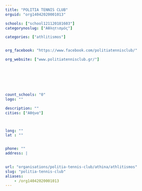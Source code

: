 ```yaml
---
title: "POLITIA TENNIS CLUB"
orguid: "org14042020001013"

schools: ["school121120181603"]
categorynoslug: ["Αθλητισμός"]

categories: ["athlitismos"]


org_facebook: "https://www.facebook.com/politiatennisclub/"

org_website: ["www.politiatennisclub.gr/"]







count_schools: "0"
logo: ""

description: ""
cities: ["Αθήνα"]



long: ""
lat : ""


phone: ""
address: |
    

url: "organisations/politia-tennis-club/athina/athlitismos"
slug: "politia-tennis-club"
aliases:
    - /org14042020001013
---
```



